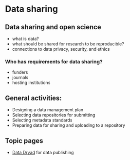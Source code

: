 # Data sharing

## Data sharing and open science

- what is data?
- what should be shared for research to be reproducible?
- connections to data privacy, security, and ethics

### Who has requirements for data sharing?

- funders
- journals
- hosting institutions

## General activities:

- Designing a data management plan
- Selecting data repositories for submitting
- Selecting metadata standards
- Preparing data for sharing and uploading to a repository

## Topic pages

- [Data Dryad](data_dryad.md) for data publishing


